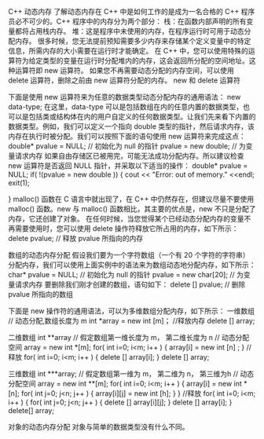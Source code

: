 C++ 动态内存
了解动态内存在 C++ 中是如何工作的是成为一名合格的 C++ 程序员必不可少的。C++ 程序中的内存分为两个部分：
栈：在函数内部声明的所有变量都将占用栈内存。
堆：这是程序中未使用的内存，在程序运行时可用于动态分配内存。
很多时候，您无法提前预知需要多少内存来存储某个定义变量中的特定信息，所需内存的大小需要在运行时才能确定。
在 C++ 中，您可以使用特殊的运算符为给定类型的变量在运行时分配堆内的内存，这会返回所分配的空间地址。这种运算符即 new 运算符。
如果您不再需要动态分配的内存空间，可以使用 delete 运算符，删除之前由 new 运算符分配的内存。
new 和 delete 运算符

下面是使用 new 运算符来为任意的数据类型动态分配内存的通用语法：
new data-type;
在这里，data-type 可以是包括数组在内的任意内置的数据类型，也可以是包括类或结构体在内的用户自定义的任何数据类型。让我们先来看下内置的数据类型。例如，我们可以定义一个指向 double 类型的指针，然后请求内存，该内存在执行时被分配。我们可以按照下面的语句使用 new 运算符来完成这点：
double* pvalue  = NULL; // 初始化为 null 的指针
pvalue  = new double;   // 为变量请求内存
如果自由存储区已被用完，可能无法成功分配内存。所以建议检查 new 运算符是否返回 NULL 指针，并采取以下适当的操作：
double* pvalue  = NULL;
if( !(pvalue  = new double ))
{
   cout << "Error: out of memory." <<endl;
   exit(1);
 
}
malloc() 函数在 C 语言中就出现了，在 C++ 中仍然存在，但建议尽量不要使用 malloc() 函数。new 与 malloc() 函数相比，其主要的优点是，new 不只是分配了内存，它还创建了对象。
在任何时候，当您觉得某个已经动态分配内存的变量不再需要使用时，您可以使用 delete 操作符释放它所占用的内存，如下所示：
delete pvalue;        // 释放 pvalue 所指向的内存

数组的动态内存分配
假设我们要为一个字符数组（一个有 20 个字符的字符串）分配内存，我们可以使用上面实例中的语法来为数组动态地分配内存，如下所示：
char* pvalue  = NULL;   // 初始化为 null 的指针
pvalue  = new char[20]; // 为变量请求内存
要删除我们刚才创建的数组，语句如下：
delete [] pvalue;        // 删除 pvalue 所指向的数组

下面是 new 操作符的通用语法，可以为多维数组分配内存，如下所示：
一维数组
// 动态分配,数组长度为 m
int *array = new int [m]；
//释放内存
delete [] array;

二维数组
int **array
// 假定数组第一维长度为 m， 第二维长度为 n
// 动态分配空间
array = new int *[m];
for( int i=0; i<m; i++ )
{
    array[i] = new int [n]  ;
}
//释放
for( int i=0; i<m; i++ )
{
    delete [] array[i];
}
delete [] array;

三维数组
int ***array;
// 假定数组第一维为 m， 第二维为 n， 第三维为h
// 动态分配空间
array = new int **[m];
for( int i=0; i<m; i++ )
{
    array[i] = new int *[n];
    for( int j=0; j<n; j++ )
    {
        array[i][j] = new int [h];
    }
}
//释放
for( int i=0; i<m; i++ )
{
    for( int j=0; j<n; j++ )
    {
        delete [] array[i][j];
    }
    delete [] array[i];
}
delete[] array;

对象的动态内存分配
对象与简单的数据类型没有什么不同。